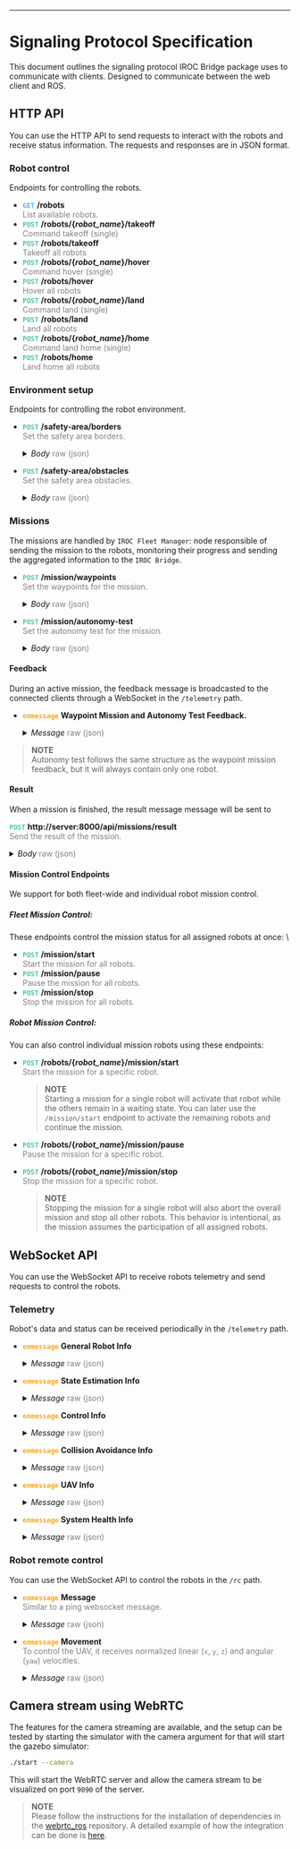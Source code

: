 ------
# Signaling Protocol Specification

This document outlines the signaling protocol IROC Bridge package uses to communicate with clients.
Designed to communicate between the web client and ROS.

## HTTP API

You can use the HTTP API to send requests to interact with the robots and receive status information.
The requests and responses are in JSON format.

### Robot control

Endpoints for controlling the robots.

- <strong style="color: #61affe">`GET`</strong>
  **/robots**  
  <span style="color: gray">
  List available robots.
  </span>
- <strong style="color: #48cc90">`POST`</strong>
  **/robots/{_robot_name_}/takeoff**  
  <span style="color: gray">
  Command takeoff (single)
  </span>
- <strong style="color: #49CC90">`POST`</strong>
  **/robots/takeoff**  
  <span style="color: gray">
  Takeoff all robots
  </span>
- <strong style="color: #49cc90">`POST`</strong>
  **/robots/{_robot_name_}/hover**  
  <span style="color: gray">
  Command hover (single)
  </span>
- <strong style="color: #49cc90">`POST`</strong>
  **/robots/hover**  
  <span style="color: gray">
  Hover all robots
  </span>
- <strong style="color: #49cc90">`POST`</strong>
  **/robots/{_robot_name_}/land**  
  <span style="color: gray">
  Command land (single)
  </span>
- <strong style="color: #49cc90">`POST`</strong>
  **/robots/land**  
  <span style="color: gray">
  Land all robots
  </span>
- <strong style="color: #49cc90">`POST`</strong>
  **/robots/{_robot_name_}/home**  
  <span style="color: gray">
  Command land home (single)
  </span>
- <strong style="color: #49cc90">`POST`</strong>
  **/robots/home**  
  <span style="color: gray">
  Land home all robots
  </span>

### Environment setup

Endpoints for controlling the robot environment.

- <strong style="color: #49cc90">`POST`</strong>
  **/safety-area/borders**  
  <span style="color: gray">
  Set the safety area borders.
  </span>
  <details> 
  <summary>
  <em>Body</em> <span style="color: gray">raw (json)</span>
  </summary>

  ```json
  {
    "points": [
      {
        "x": 47.39776,
        "y": 8.545254
      },
      {
        "x": 47.397719,
        "y": 8.545436
      },
      {
        "x": 47.397601,
        "y": 8.545367
      },
      {
        "x": 47.397657,
        "y": 8.545191
      }
    ],
    "height_id": 1,
    "max_z": 347,
    "min_z": 343
  }
  ```

  </details>

- <strong style="color: #49cc90">`POST`</strong>
  **/safety-area/obstacles**  
  <span style="color: gray">
  Set the safety area obstacles.
  </span>
  <details>
    <summary>
    <em>Body</em> <span style="color: gray">raw (json)</span>
    </summary>

  ```json
  {
    "points": [
      {
        "x": 47.39776,
        "y": 8.545254
      },
      {
        "x": 47.397719,
        "y": 8.545436
      },
      {
        "x": 47.397601,
        "y": 8.545367
      },
      {
        "x": 47.397657,
        "y": 8.545191
      }
    ],
    "height_id": 1,
    "max_z": 347,
    "min_z": 343
  }
  ```

  </details>

### Missions

The missions are handled by `IROC Fleet Manager`: node responsible of sending the mission to the robots, monitoring their progress and sending the aggregated information to the `IROC Bridge`.

- <strong style="color: #49cc90">`POST`</strong>
  **/mission/waypoints**  
  <span style="color: gray">
  Set the waypoints for the mission.
  </span>
  <details>
  <summary>
  <em>Body</em> <span style="color: gray">raw (json)</span>
  </summary>

  ```json
  {
    "robot_name": "uav1",
    "frame_id": 0,
    "height_id": 0,
    "points": [
      {
        "x": 10,
        "y": 10,
        "z": 2,
        "heading": 1
      },
      {
        "x": -10,
        "y": 10,
        "z": 2,
        "heading": 3
      }
    ],
    "terminal_action": 1
  }
  ```

  </details>

- <strong style="color: #49cc90">`POST`</strong>
  **/mission/autonomy-test**  
  <span style="color: gray">
  Set the autonomy test for the mission.
  </span>
  <details>
  <summary>
  <em>Body</em> <span style="color: gray">raw (json)</span>
  </summary>

  ```json
  {
    "robot_name": "uav1",
    "frame_id": 0,
    "height_id": 0,
    "points": [
      {
        "x": 10,
        "y": 10,
        "z": 2,
        "heading": 1
      },
      {
        "x": -10,
        "y": 10,
        "z": 2,
        "heading": 3
      }
    ],
    "terminal_action": 1
  }
  ```

  </details>

#### Feedback

During an active mission, the feedback message is broadcasted to the connected clients through a WebSocket in the `/telemetry` path.

- <strong style="color: orange">`onmessage`</strong>
  **Waypoint Mission and Autonomy Test Feedback.**
  <details>
  <summary>
  <em>Message</em> <span style="color: gray">raw (json)</span>
  </summary>

  ```json
  {
    "type": "WaypointMissionFeedback",
    "progress": 0.75,
    "mission_state": "IN_PROGRESS",
    "message": "EXECUTING",
    "robots": [
      {
        "robot_name": "uav1",
        "message": "EXECUTING",
        "mission_progress": 0.6,
        "current_goal": 2,
        "distance_to_goal": 15.3,
        "goal_estimated_arrival_time": 30,
        "goal_progress": 0.8,
        "distance_to_finish": 50.2,
        "finish_estimated_arrival_time": 50
      },
      {
        "robot_name": "uav2",
        "message": "EXECUTING",
        "mission_progress": 0.45,
        "current_goal": 1,
        "distance_to_goal": 5.7,
        "goal_estimated_arrival_time": 30,
        "goal_progress": 0.95,
        "distance_to_finish": 75.8,
        "finish_estimated_arrival_time": 50
      }
    ]
  }
  ```

  </details>

> **NOTE**  \
> Autonomy test follows the same structure as the waypoint mission feedback, but it will always contain only one robot.

#### Result

When a mission is finished, the result message message will be sent to

<strong style="color: #49cc90">`POST`</strong>
**http://server:8000/api/missions/result**  
<span style="color: gray">
Send the result of the mission.
</span>

<details>
  <summary>
  <em>Body</em> <span style="color: gray">raw (json)</span>
  </summary>

```json
{
  "success": true,
  "message": "All robots finished succesfully",
  "robot_results": [
    {
      "robot_name": "uav1",
      "success": true,
      "message": "Robot finished successfully"
    },
    {
      "robot_name": "uav2",
      "success": true,
      "message": "Robot finished successfully"
    }
  ]
}
```

</details>

#### Mission Control Endpoints

We support for both fleet-wide and individual robot mission control.

##### Fleet Mission Control:

These endpoints control the mission status for all assigned robots at once: \

- <strong style="color: #49cc90">`POST`</strong>
  **/mission/start**  
  <span style="color: gray">
  Start the mission for all robots.
  </span>
- <strong style="color: #49cc90">`POST`</strong>
  **/mission/pause**  
  <span style="color: gray">
  Pause the mission for all robots.
  </span>
- <strong style="color: #49cc90">`POST`</strong>
  **/mission/stop**  
  <span style="color: gray">
  Stop the mission for all robots.
  </span>

##### Robot Mission Control:

You can also control individual mission robots using these endpoints:

- <strong style="color: #49cc90">`POST`</strong>
  **/robots/{_robot_name_}/mission/start**  
   <span style="color: gray">
  Start the mission for a specific robot.
  </span>

  > **NOTE**  \
  > Starting a mission for a single robot will activate that robot while the others remain in a waiting state. You can later use the `/mission/start` endpoint to activate the remaining robots and continue the mission.

- <strong style="color: #49cc90">`POST`</strong>
  **/robots/{_robot_name_}/mission/pause**  
  <span style="color: gray">
  Pause the mission for a specific robot.
  </span>
- <strong style="color: #49cc90">`POST`</strong>
  **/robots/{_robot_name_}/mission/stop**  
   <span style="color: gray">
  Stop the mission for a specific robot.
  </span>
  > **NOTE**  \
  > Stopping the mission for a single robot will also abort the overall mission and stop all other robots. This behavior is intentional, as the mission assumes the participation of all assigned robots.

## WebSocket API

You can use the WebSocket API to receive robots telemetry and send requests to control the robots.

### Telemetry

Robot's data and status can be received periodically in the `/telemetry` path.

- <strong style="color: orange">`onmessage`</strong>
  **General Robot Info**
  <details>
    <summary>
    <em>Message</em> <span style="color: gray">raw (json)</span>
    </summary>

  ```json
  {
    "errors": [],
    "type": "GeneralRobotInfo",
    "ready_to_start": 1,
    "problems_preventing_start": [],
    "battery_state": {
      "wh_drained": -1,
      "percentage": -1,
      "voltage": -1
    },
    "robot_type": 0,
    "robot_name": "uav2"
  }
  ```

  </details>

- <strong style="color: orange">`onmessage`</strong>
  **State Estimation Info**
  <details>
    <summary>
    <em>Message</em> <span style="color: gray">raw (json)</span>
    </summary>
    
    ````json
    {
      "type": "StateEstimationInfo",
      "switchable_estimators": [
        "gps_baro",
        "gps_garmin"
      ],
      "velocity": {
        "angular": {
          "z": 0,
          "y": 0,
          "x": 0
        },
        "linear": {
          "z": 4.6765261112091244e-21,
          "y": 0,
          "x": 0
        }
      },
      "global_pose": {
        "heading": 1.02729905983773,
        "altitude": 340,
        "longitude": 8.545800727209587,
        "latitude": 47.39776586900617
      },
      "local_pose": {
        "z": 0.059999996605801006,
        "heading": 1.02729905983773,
        "y": 2.4504742256806935,
        "x": 15.614331170562465
      },
      "current_estimator": "gps_baro",
      "above_ground_level_height": 0.059999996605801,
      "running_estimators": [
        "gps_baro",
        "gps_garmin"
      ],
      "acceleration": {
        "angular": {
          "z": 0,
          "y": 0,
          "x": 0
        },
        "linear": {
          "z": 1.0095692646347513e-18,
          "y": 0,
          "x": 0
        }
      },
      "estimation_frame": "uav2/gps_garmin_origin",
      "robot_name": "uav2"
    }
    ````
  </details>

- <strong style="color: orange">`onmessage`</strong>
  **Control Info**
  <details>
    <summary>
    <em>Message</em> <span style="color: gray">raw (json)</span>
    </summary>
    
    ````json
    {
      "type": "ControlInfo",
      "thrust": null,
      "available_trackers": [],
      "active_tracker": "unknown",
      "available_controllers": [],
      "active_controller": "unknown",
      "robot_name": "uav2"
    }
    ````
  </details>

- <strong style="color: orange">`onmessage`</strong>
  **Collision Avoidance Info**
  <details>
    <summary>
    <em>Message</em> <span style="color: gray">raw (json)</span>
    </summary>
    
    ````json
    {
      "type": "CollisionAvoidanceInfo",
      "other_robots_visible": [
        "uav1"
      ],
      "collision_avoidance_enabled": 1,
      "avoiding_collision": 0,
      "robot_name": "uav2"
    }
    ````
  </details>

- <strong style="color: orange">`onmessage`</strong>
  **UAV Info**
  <details>
    <summary>
    <em>Message</em> <span style="color: gray">raw (json)</span>
    </summary>

  ```json
  {
    "mass_nominal": null,
    "type": "UavInfo",
    "flight_duration": 0,
    "flight_state": "OFFBOARD",
    "offboard": 1,
    "armed": 1,
    "robot_name": "uav2"
  }
  ```

  </details>

- <strong style="color: orange">`onmessage`</strong>
  **System Health Info**
  <details>
    <summary>
    <em>Message</em> <span style="color: gray">raw (json)</span>
    </summary>

  ```json
  {
    "free_ram": 22.789223,
    "robot_name": "uav2",
    "cpu_load": 10.102389,
    "mag_strength": null,
    "total_ram": 30.061069,
    "type": "SystemHealthInfo",
    "mag_uncertainty": null,
    "free_hdd": 1393,
    "state_estimation_rate": 20.080807,
    "hw_api_rate": 99.019608,
    "control_manager_rate": 0.990196,
    "gnss_uncertainty": 0,
    "node_cpu_loads": [
      ["/uav2/hw_api", 1.09215],
      ["/uav2/constraint_manager", 1.09215],
      ["/uav2/control_manager", 1.09215],
      ["/uav2/estimation_manager", 0]
    ],
    "available_sensors": [
      {
        "name": "pixhawk",
        "status": "NOT_IMPLEMENTED",
        "ready": 1,
        "rate": -1
      },
      {
        "rate": -1,
        "ready": 1,
        "status": "NOT_IMPLEMENTED",
        "name": "garmin_down"
      }
    ]
  }
  ```

  </details>

### Robot remote control

You can use the WebSocket API to control the robots in the `/rc` path.

- <strong style="color: orange">`onmessage`</strong>
  **Message**  
  <span style="color: gray">
  Similar to a ping websocket message.
  </span>
  <details>
    <summary>
    <em>Message</em> <span style="color: gray">raw (json)</span>
    </summary>

  ```json
  {
    "command": "message",
    "data": "Hello, World!"
  }
  ```

  </details>

- <strong style="color: orange">`onmessage`</strong>
  **Movement**  
  <span style="color: gray">
  To control the UAV, it receives normalized linear (`x`, `y`, `z`) and angular (`yaw`) velocities.
  </span>
  <details>
    <summary>
    <em>Message</em> <span style="color: gray">raw (json)</span>
    </summary>

  ```json
  {
    "command": "move",
    "robot_name": "uav1",
    "data": {
      "x": 1.0,
      "y": -0.5,
      "z": 0,
      "heading": 1.0
    }
  }
  ```

  </details>

## Camera stream using WebRTC

The features for the camera streaming are available, and the setup can be tested by starting the simulator with the camera argument for that will start the gazebo simulator:

```sh
./start --camera
```

This will start the WebRTC server and allow the camera stream to be visualized on port `9090` of the server.

> **NOTE**  \
> Please follow the instructions for the installation of dependencies in the [webrtc_ros](https://github.com/fly4future/webrtc_ros) repository. A detailed example of how the integration can be done is [here](https://github.com/fly4future/webrtc_ros/blob/develop/web/TUTORIAL.md).
